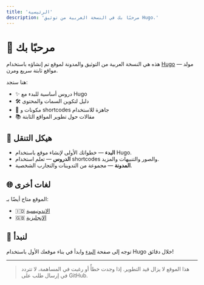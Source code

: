 ```yaml
---
title: 'الرئيسية'
description: 'مرحبًا بك في النسخة العربية من توثيق Hugo.'
---
```


# 👋 مرحبًا بك

هذه هي النسخة العربية من التوثيق والمدونة لموقع تم إنشاؤه باستخدام [Hugo](https://gohugo.io) — مولد مواقع ثابتة سريع ومرن.

هنا ستجد:

- ✨ دروس أساسية للبدء مع Hugo
- 🛠 دليل لتكوين السمات والمحتوى
- 🧱 مكونات و shortcodes جاهزة للاستخدام
- 📚 مقالات حول تطوير المواقع الثابتة

## 📂 هيكل التنقل

- **البدء** — خطواتك الأولى لإنشاء موقع باستخدام Hugo.
- **الدروس** — تعلم استخدام shortcodes والصور والتنبيهات والمزيد.
- **المدونة** — مجموعة من التدوينات والتجارب الشخصية.

## 🌐 لغات أخرى

الموقع متاح أيضًا بـ:

- 🇮🇩 [الإندونيسية](/id/)
- 🇬🇧 [الإنجليزية](/en/)

## 🚀 لنبدأ

توجه إلى صفحة [البدء](/ar/get-started/) وابدأ في بناء موقعك الأول باستخدام Hugo خلال دقائق!

---

> هذا الموقع لا يزال قيد التطوير. إذا وجدت خطأً أو رغبت في المساهمة، لا تتردد في إرسال طلب على GitHub.
